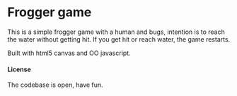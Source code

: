 # Frogger game

This is a simple frogger game with a human and bugs, intention is to reach the water without getting hit. If you get hit or reach water, the game restarts.

Built with html5 canvas and OO javascript.

#### License

The codebase is open, have fun.
